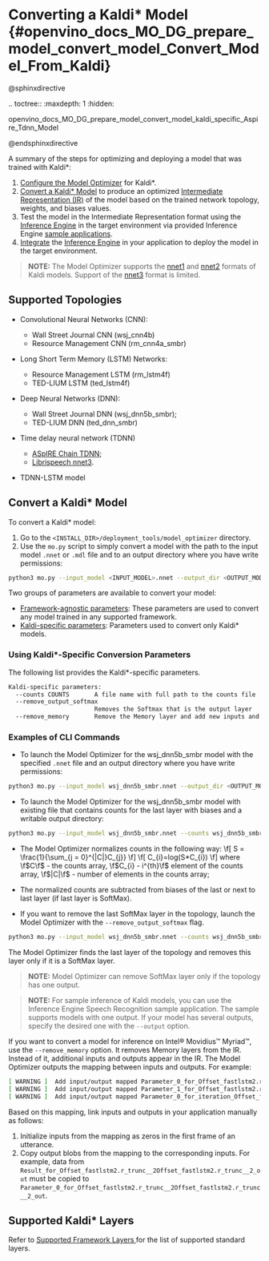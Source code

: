 # Converting a Kaldi* Model {#openvino_docs_MO_DG_prepare_model_convert_model_Convert_Model_From_Kaldi}

@sphinxdirective

.. toctree::
   :maxdepth: 1
   :hidden:

   openvino_docs_MO_DG_prepare_model_convert_model_kaldi_specific_Aspire_Tdnn_Model

@endsphinxdirective

A summary of the steps for optimizing and deploying a model that was trained with Kaldi\*:

1. [Configure the Model Optimizer](../Config_Model_Optimizer.md) for Kaldi\*.
2. [Convert a Kaldi\* Model](#Convert_From_Kaldi) to produce an optimized [Intermediate Representation (IR)](../../IR_and_opsets.md) of the model based on the trained network topology, weights, and biases values.
3. Test the model in the Intermediate Representation format using the [Inference Engine](../../../IE_DG/Deep_Learning_Inference_Engine_DevGuide.md) in the target environment via provided Inference Engine [sample applications](../../../IE_DG/Samples_Overview.md).
4. [Integrate](../../../IE_DG/Samples_Overview.md) the [Inference Engine](../../../IE_DG/Deep_Learning_Inference_Engine_DevGuide.md) in your application to deploy the model in the target environment.

> **NOTE:** The Model Optimizer supports the [nnet1](http://kaldi-asr.org/doc/dnn1.html) and [nnet2](http://kaldi-asr.org/doc/dnn2.html) formats of Kaldi models. Support of the [nnet3](http://kaldi-asr.org/doc/dnn3.html) format is limited.

## Supported Topologies
* Convolutional Neural Networks (CNN):
    * Wall Street Journal CNN (wsj_cnn4b)
    * Resource Management CNN (rm_cnn4a_smbr)

* Long Short Term Memory (LSTM) Networks:
    * Resource Management LSTM (rm_lstm4f)
    * TED-LIUM LSTM (ted_lstm4f)

* Deep Neural Networks (DNN):
    * Wall Street Journal DNN (wsj_dnn5b_smbr);
    * TED-LIUM DNN (ted_dnn_smbr)

* Time delay neural network (TDNN)
    * [ASpIRE Chain TDNN](kaldi_specific/Aspire_Tdnn_Model.md);
    * [Librispeech nnet3](https://github.com/ryanleary/kaldi-test/releases/download/v0.0/LibriSpeech-trained.tgz).

* TDNN-LSTM model


## Convert a Kaldi* Model <a name="Convert_From_Kaldi"></a>

To convert a Kaldi\* model:

1. Go to the `<INSTALL_DIR>/deployment_tools/model_optimizer` directory.
2. Use the `mo.py` script to simply convert a model with the path to the input model `.nnet` or `.mdl` file and to an output directory where you have write permissions:
```sh
python3 mo.py --input_model <INPUT_MODEL>.nnet --output_dir <OUTPUT_MODEL_DIR>
```

Two groups of parameters are available to convert your model:

* [Framework-agnostic parameters](Converting_Model_General.md): These parameters are used to convert any model trained in any supported framework.
* [Kaldi-specific parameters](#kaldi_specific_conversion_params): Parameters used to convert only Kaldi\* models.

### Using Kaldi\*-Specific Conversion Parameters <a name="kaldi_specific_conversion_params"></a>

The following list provides the Kaldi\*-specific parameters.

```sh
Kaldi-specific parameters:
  --counts COUNTS       A file name with full path to the counts file
  --remove_output_softmax
                        Removes the Softmax that is the output layer
  --remove_memory       Remove the Memory layer and add new inputs and outputs instead
```

### Examples of CLI Commands

* To launch the Model Optimizer for the wsj_dnn5b_smbr model with the specified `.nnet` file and an output directory where you have write permissions:
```sh
python3 mo.py --input_model wsj_dnn5b_smbr.nnet --output_dir <OUTPUT_MODEL_DIR>
```

* To launch the Model Optimizer for the wsj_dnn5b_smbr model with existing file that contains counts for the last layer with biases and a writable output directory:
```sh
python3 mo.py --input_model wsj_dnn5b_smbr.nnet --counts wsj_dnn5b_smbr.counts --output_dir <OUTPUT_MODEL_DIR>_
```
  * The Model Optimizer normalizes сounts in the following way:
	\f[
	S = \frac{1}{\sum_{j = 0}^{|C|}C_{j}}
	\f]
	\f[
	C_{i}=log(S*C_{i})
	\f]
	where \f$C\f$ - the counts array, \f$C_{i} - i^{th}\f$ element of the counts array,
	\f$|C|\f$ - number of elements in the counts array;
  * The normalized counts are subtracted from biases of the last or next to last layer (if last layer is SoftMax).

* If you want to remove the last SoftMax layer in the topology, launch the Model Optimizer with the
`--remove_output_softmax` flag.
```sh
python3 mo.py --input_model wsj_dnn5b_smbr.nnet --counts wsj_dnn5b_smbr.counts --remove_output_softmax --output_dir <OUTPUT_MODEL_DIR>_
```
The Model Optimizer finds the last layer of the topology and removes this layer only if it is a SoftMax layer.

  > **NOTE:** Model Optimizer can remove SoftMax layer only if the topology has one output.
 
  > **NOTE:** For sample inference of Kaldi models, you can use the Inference Engine Speech Recognition sample application. The sample supports models with one output. If your model has several outputs, specify the desired one with the `--output` option.    
  
 If you want to convert a model for inference on Intel® Movidius™ Myriad™, use the `--remove_memory` option. 
It removes Memory layers from the IR. Instead of it, additional inputs and outputs appear in the IR. 
The Model Optimizer outputs the mapping between inputs and outputs. For example:
```sh
[ WARNING ]  Add input/output mapped Parameter_0_for_Offset_fastlstm2.r_trunc__2Offset_fastlstm2.r_trunc__2_out -> Result_for_Offset_fastlstm2.r_trunc__2Offset_fastlstm2.r_trunc__2_out 
[ WARNING ]  Add input/output mapped Parameter_1_for_Offset_fastlstm2.r_trunc__2Offset_fastlstm2.r_trunc__2_out -> Result_for_Offset_fastlstm2.r_trunc__2Offset_fastlstm2.r_trunc__2_out 
[ WARNING ]  Add input/output mapped Parameter_0_for_iteration_Offset_fastlstm3.c_trunc__3390 -> Result_for_iteration_Offset_fastlstm3.c_trunc__3390 
```
 Based on this mapping, link inputs and outputs in your application manually as follows:
 
1. Initialize inputs from the mapping as zeros in the first frame of an utterance.
2. Copy output blobs from the mapping to the corresponding inputs. For example, data from `Result_for_Offset_fastlstm2.r_trunc__2Offset_fastlstm2.r_trunc__2_out` 
must be copied to `Parameter_0_for_Offset_fastlstm2.r_trunc__2Offset_fastlstm2.r_trunc__2_out`.


## Supported Kaldi\* Layers
Refer to [Supported Framework Layers ](../Supported_Frameworks_Layers.md) for the list of supported standard layers.
